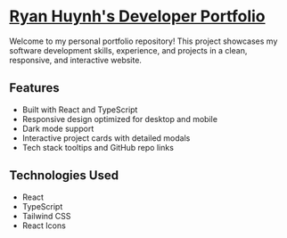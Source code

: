 # [Ryan Huynh's Developer Portfolio](https://ryanhuynh.me/)

Welcome to my personal portfolio repository! This project showcases my software development skills, experience, and projects in a clean, responsive, and interactive website.

## Features

- Built with React and TypeScript
- Responsive design optimized for desktop and mobile
- Dark mode support
- Interactive project cards with detailed modals
- Tech stack tooltips and GitHub repo links

## Technologies Used

- React
- TypeScript
- Tailwind CSS
- React Icons